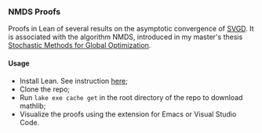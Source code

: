 ### NMDS Proofs

Proofs in Lean of several results on the asymptotic convergence of [SVGD](https://proceedings.neurips.cc/paper_files/paper/2016/file/b3ba8f1bee1238a2f37603d90b58898d-Paper.pdf). It is associated with the algorithm NMDS, introduced in my master's thesis [Stochastic Methods for Global Optimization](https://gaetanserre.github.io/assets/master_thesis.pdf).

#### Usage
- Install Lean. See instruction [here](https://leanprover-community.github.io/get_started.html);
- Clone the repo;
- Run `lake exe cache get` in the root directory of the repo to download mathlib;
- Visualize the proofs using the extension for Emacs or Visual Studio Code.